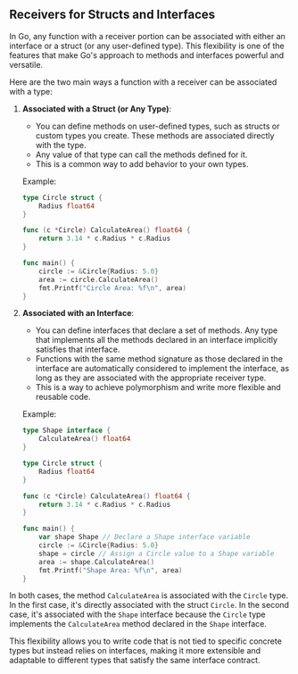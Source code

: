 ## Receivers for Structs and Interfaces

In Go, any function with a receiver portion can be associated with either an interface or a struct (or any user-defined type). This flexibility is one of the features that make Go's approach to methods and interfaces powerful and versatile.

Here are the two main ways a function with a receiver can be associated with a type:

1. **Associated with a Struct (or Any Type)**:
   - You can define methods on user-defined types, such as structs or custom types you create. These methods are associated directly with the type.
   - Any value of that type can call the methods defined for it.
   - This is a common way to add behavior to your own types.

   Example:
   ```go
   type Circle struct {
       Radius float64
   }

   func (c *Circle) CalculateArea() float64 {
       return 3.14 * c.Radius * c.Radius
   }

   func main() {
       circle := &Circle{Radius: 5.0}
       area := circle.CalculateArea()
       fmt.Printf("Circle Area: %f\n", area)
   }
   ```

2. **Associated with an Interface**:
   - You can define interfaces that declare a set of methods. Any type that implements all the methods declared in an interface implicitly satisfies that interface.
   - Functions with the same method signature as those declared in the interface are automatically considered to implement the interface, as long as they are associated with the appropriate receiver type.
   - This is a way to achieve polymorphism and write more flexible and reusable code.

   Example:
   ```go
   type Shape interface {
       CalculateArea() float64
   }

   type Circle struct {
       Radius float64
   }

   func (c *Circle) CalculateArea() float64 {
       return 3.14 * c.Radius * c.Radius
   }

   func main() {
       var shape Shape // Declare a Shape interface variable
       circle := &Circle{Radius: 5.0}
       shape = circle // Assign a Circle value to a Shape variable
       area := shape.CalculateArea()
       fmt.Printf("Shape Area: %f\n", area)
   }
   ```

In both cases, the method `CalculateArea` is associated with the `Circle` type. In the first case, it's directly associated with the struct `Circle`. In the second case, it's associated with the `Shape` interface because the `Circle` type implements the `CalculateArea` method declared in the `Shape` interface.

This flexibility allows you to write code that is not tied to specific concrete types but instead relies on interfaces, making it more extensible and adaptable to different types that satisfy the same interface contract.
